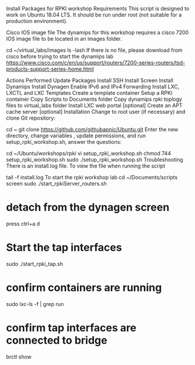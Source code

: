 Install Packages for RPKI workshop
Requirements
This script is designed to work on Ubuntu 18.04 LTS. It should be run under root (not suitable for a production environment).

Cisco IOS image file
The dynamips for this workshop requires a cisco 7200 IOS image file to be located in an images folder.

cd ~/virtual_labs/images
ls -lash
If there is no file, please download from cisco before trying to start the dynamips lab https://www.cisco.com/c/en/us/support/routers/7200-series-routers/tsd-products-support-series-home.html

Actions Performed
Update Packages
Install SSH
Install Screen
Install Dynamips
Install Dynagen
Enable IPv6 and IPv4 Forwarding
Install LXC, LXCTL and LXC Templates
Create a template container
Setup a RPKI container
Copy Scripts to Documents folder
Copy dynamips rpki toplogy files to virtual_labs folder
Install LXC web portal [optional]
Create an APT cache server [optional]
Installation
Change to root user (if necessary) and clone Git repository:

cd ~
git clone https://github.com/githubapnic/Ubuntu.git
Enter the new directory, change variables , update permissions, and run setup_rpki_workshop.sh, answer the questions:

cd ~/Ubuntu/workshops/rpki
vi setup_rpki_workshop.sh
chmod 744 setup_rpki_workshop.sh
sudo ./setup_rpki_workshop.sh
Troubleshooting
There is an install.log file. To view the file when running the script

tail -f install.log
To start the rpki workshop lab
cd ~/Documents/scripts
screen
sudo ./start_rpkiServer_routers.sh

# detach from the dynagen screen
press ctrl+a d 

# Start the tap interfaces
sudo ./start_rpki_tap.sh

# confirm containers are running
sudo lxc-ls -f | grep run

# confirm tap interfaces are connected to bridge
brctl show
